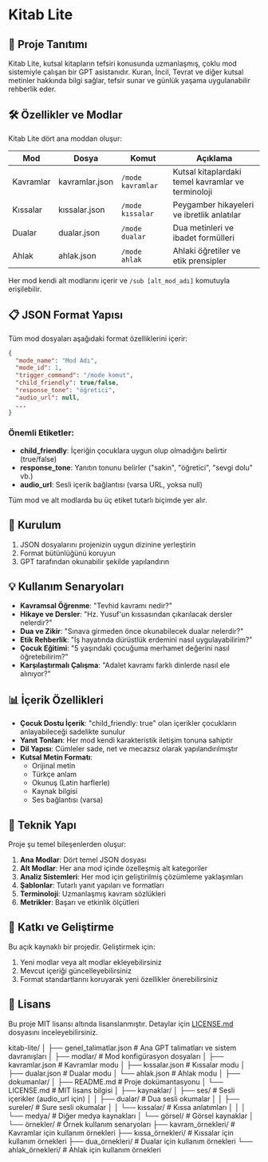 # Kitab Lite

## 📖 Proje Tanıtımı

Kitab Lite, kutsal kitapların tefsiri konusunda uzmanlaşmış, çoklu mod sistemiyle çalışan bir GPT asistanıdır. Kuran, İncil, Tevrat ve diğer kutsal metinler hakkında bilgi sağlar, tefsir sunar ve günlük yaşama uygulanabilir rehberlik eder.

## 🛠️ Özellikler ve Modlar

Kitab Lite dört ana moddan oluşur:

| Mod | Dosya | Komut | Açıklama |
|-----|-------|-------|----------|
| Kavramlar | kavramlar.json | `/mode kavramlar` | Kutsal kitaplardaki temel kavramlar ve terminoloji |
| Kıssalar | kıssalar.json | `/mode kıssalar` | Peygamber hikayeleri ve ibretlik anlatılar |
| Dualar | dualar.json | `/mode dualar` | Dua metinleri ve ibadet formülleri |
| Ahlak | ahlak.json | `/mode ahlak` | Ahlaki öğretiler ve etik prensipler |

Her mod kendi alt modlarını içerir ve `/sub [alt_mod_adı]` komutuyla erişilebilir.

## 📋 JSON Format Yapısı

Tüm mod dosyaları aşağıdaki format özelliklerini içerir:

```json
{
  "mode_name": "Mod Adı",
  "mode_id": 1,
  "trigger_command": "/mode komut",
  "child_friendly": true/false,
  "response_tone": "öğretici",
  "audio_url": null,
  ...
}
```

### Önemli Etiketler:

- **child_friendly**: İçeriğin çocuklara uygun olup olmadığını belirtir (true/false)
- **response_tone**: Yanıtın tonunu belirler ("sakin", "öğretici", "sevgi dolu" vb.)
- **audio_url**: Sesli içerik bağlantısı (varsa URL, yoksa null)

Tüm mod ve alt modlarda bu üç etiket tutarlı biçimde yer alır.

## 🚀 Kurulum

1. JSON dosyalarını projenizin uygun dizinine yerleştirin
2. Format bütünlüğünü koruyun
3. GPT tarafından okunabilir şekilde yapılandırın

## 💡 Kullanım Senaryoları

- **Kavramsal Öğrenme**: "Tevhid kavramı nedir?"
- **Hikaye ve Dersler**: "Hz. Yusuf'un kıssasından çıkarılacak dersler nelerdir?"
- **Dua ve Zikir**: "Sınava girmeden önce okunabilecek dualar nelerdir?"
- **Etik Rehberlik**: "İş hayatında dürüstlük erdemini nasıl uygulayabilirim?"
- **Çocuk Eğitimi**: "5 yaşındaki çocuğuma merhamet değerini nasıl öğretebilirim?"
- **Karşılaştırmalı Çalışma**: "Adalet kavramı farklı dinlerde nasıl ele alınıyor?"

## 📊 İçerik Özellikleri

- **Çocuk Dostu İçerik**: "child_friendly: true" olan içerikler çocukların anlayabileceği sadelikte sunulur
- **Yanıt Tonları**: Her mod kendi karakteristik iletişim tonuna sahiptir
- **Dil Yapısı**: Cümleler sade, net ve mecazsız olarak yapılandırılmıştır
- **Kutsal Metin Formatı**:
  - Orijinal metin
  - Türkçe anlam
  - Okunuş (Latin harflerle)
  - Kaynak bilgisi
  - Ses bağlantısı (varsa)

## 🔄 Teknik Yapı

Proje şu temel bileşenlerden oluşur:

1. **Ana Modlar**: Dört temel JSON dosyası
2. **Alt Modlar**: Her ana mod içinde özelleşmiş alt kategoriler
3. **Analiz Sistemleri**: Her mod için geliştirilmiş çözümleme yaklaşımları
4. **Şablonlar**: Tutarlı yanıt yapıları ve formatları
5. **Terminoloji**: Uzmanlaşmış kavram sözlükleri
6. **Metrikler**: Başarı ve etkinlik ölçütleri

## 👥 Katkı ve Geliştirme

Bu açık kaynaklı bir projedir. Geliştirmek için:

1. Yeni modlar veya alt modlar ekleyebilirsiniz
2. Mevcut içeriği güncelleyebilirsiniz
3. Format standartlarını koruyarak yeni özellikler önerebilirsiniz

## 📄 Lisans

Bu proje MIT lisansı altında lisanslanmıştır. Detaylar için [LICENSE.md](LICENSE.md) dosyasını inceleyebilirsiniz.

kitab-lite/
│
├── genel_talimatlar.json    # Ana GPT talimatları ve sistem davranışları
│
├── modlar/                  # Mod konfigürasyon dosyaları
│   ├── kavramlar.json       # Kavramlar modu
│   ├── kıssalar.json        # Kıssalar modu
│   ├── dualar.json          # Dualar modu
│   └── ahlak.json           # Ahlak modu
│
├── dokumanlar/
│   ├── README.md            # Proje dokümantasyonu
│   └── LICENSE.md           # MIT lisans bilgisi
│
├── kaynaklar/
│   ├── ses/                 # Sesli içerikler (audio_url için)
│   │   ├── dualar/          # Dua sesli okumalar
│   │   ├── sureler/         # Sure sesli okumalar
│   │   └── kıssalar/        # Kıssa anlatımları
│   │
│   └── medya/               # Diğer medya kaynakları
│       └── görsel/          # Görsel kaynaklar
│
└── örnekler/                # Örnek kullanım senaryoları
    ├── kavram_örnekleri/    # Kavramlar için kullanım örnekleri
    ├── kıssa_örnekleri/     # Kıssalar için kullanım örnekleri
    ├── dua_örnekleri/       # Dualar için kullanım örnekleri
    └── ahlak_örnekleri/     # Ahlak için kullanım örnekleri

